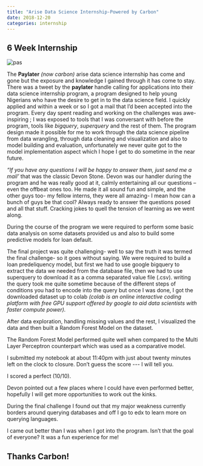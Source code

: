 ```yaml
---
title: "Arise Data Science Internship-Powered by Carbon"
date: 2018-12-20
categories: internship
---
```

## 6 Week Internship
![pas](https://i2.wp.com/techmeetupsng.com/wp-content/uploads/2019/01/Data-science-Paylater.jpg?w=960)


The **Paylater** *(now carbon)* arise data science internship has come and gone but the exposure and knowledge I gained through it has come to stay. There was a tweet by the **paylater** handle calling for applications into their data science internship program, a program designed to help young Nigerians who have the desire to get in to the data science field. I quickly applied and within a week or so I got a mail that I’d been accepted into the program. Every day spent reading and working on the challenges was awe-inspiring ; I was exposed to tools that I was conversant with before the program, tools like *bigquery*, *superquery* and the rest of them. The program design made it possible for me to work through the data science pipeline from data wrangling, through data cleaning and visualization and also to model building and evaluation, unfortunately we never quite got to the model implementation aspect which I hope I get to do sometime in the near future. 



<!--more-->

 

*“If you have any questions I will be happy to answer them, just send me a mail’* that was the classic Devon Stone. Devon was our handler during the program and he was really good at it, calmly entertaining all our questions – even the offbeat ones too. He made it all sound fun and simple, and the other guys too- my fellow interns, they were all amazing- I mean how can a bunch of guys be that cool? Always ready to answer the questions posed and all that stuff. Cracking jokes to quell the tension of learning as we went along.

During the course of the program we were required to perform some basic data analysis on some datasets provided us and also to build some predictive models for loan default.

The final project was quite challenging- well to say the truth it was termed the final challenge- so it goes without saying. We were required to build a loan predeliquency model, but first we had to use google bigquery to extract the data we needed from the database file, then we had to use superquery to download it as a comma separated value file (.csv). writing the query took me quite sometime because of the different steps of conditions you had to encode into the query but once I was done, I got the downloaded dataset up to colab *(colab is an online interactive coding platform with free GPU support offered by google to aid data scientists with faster compute power).*

After data exploration, handling missing values and the rest, I visualized the data and then built a Random Forest Model on the dataset.

The Random Forest Model performed quite well when compared to the Multi Layer Perceptron counterpart which was used as a comparative model. 

I submitted my notebook at about 11:40pm with just about twenty minutes left on the clock to closure. 
Don’t guess the score --- I will tell you.



I scored a perfect (10/10).

Devon pointed out a few places where I could have even performed better, hopefully I will get more opportunities to work out the kinks. 

During the final challenge I found out that my major weakness currently borders around querying databases and off I go to edx to learn more on querying languages.

I came out better than I was when I got into the program.  Isn’t that the goal of everyone?
It was a fun experience for me! 


## Thanks Carbon!

